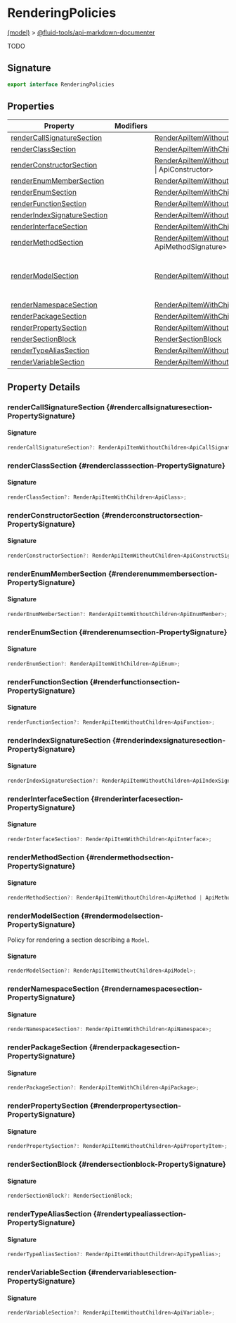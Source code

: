 
# RenderingPolicies

[(model)](./index) &gt; [@fluid-tools/api-markdown-documenter](./api-markdown-documenter)

TODO

## Signature

```typescript
export interface RenderingPolicies 
```

## Properties

|  Property | Modifiers | Type | Description |
|  --- | --- | --- | --- |
|  [renderCallSignatureSection](./api-markdown-documenter/renderingpolicies#rendercallsignaturesection-PropertySignature) |  | [RenderApiItemWithoutChildren](./api-markdown-documenter#renderapiitemwithoutchildren-TypeAlias)<!-- -->&lt;ApiCallSignature&gt; |  |
|  [renderClassSection](./api-markdown-documenter/renderingpolicies#renderclasssection-PropertySignature) |  | [RenderApiItemWithChildren](./api-markdown-documenter#renderapiitemwithchildren-TypeAlias)<!-- -->&lt;ApiClass&gt; |  |
|  [renderConstructorSection](./api-markdown-documenter/renderingpolicies#renderconstructorsection-PropertySignature) |  | [RenderApiItemWithoutChildren](./api-markdown-documenter#renderapiitemwithoutchildren-TypeAlias)<!-- -->&lt;ApiConstructSignature \| ApiConstructor&gt; |  |
|  [renderEnumMemberSection](./api-markdown-documenter/renderingpolicies#renderenummembersection-PropertySignature) |  | [RenderApiItemWithoutChildren](./api-markdown-documenter#renderapiitemwithoutchildren-TypeAlias)<!-- -->&lt;ApiEnumMember&gt; |  |
|  [renderEnumSection](./api-markdown-documenter/renderingpolicies#renderenumsection-PropertySignature) |  | [RenderApiItemWithChildren](./api-markdown-documenter#renderapiitemwithchildren-TypeAlias)<!-- -->&lt;ApiEnum&gt; |  |
|  [renderFunctionSection](./api-markdown-documenter/renderingpolicies#renderfunctionsection-PropertySignature) |  | [RenderApiItemWithoutChildren](./api-markdown-documenter#renderapiitemwithoutchildren-TypeAlias)<!-- -->&lt;ApiFunction&gt; |  |
|  [renderIndexSignatureSection](./api-markdown-documenter/renderingpolicies#renderindexsignaturesection-PropertySignature) |  | [RenderApiItemWithoutChildren](./api-markdown-documenter#renderapiitemwithoutchildren-TypeAlias)<!-- -->&lt;ApiIndexSignature&gt; |  |
|  [renderInterfaceSection](./api-markdown-documenter/renderingpolicies#renderinterfacesection-PropertySignature) |  | [RenderApiItemWithChildren](./api-markdown-documenter#renderapiitemwithchildren-TypeAlias)<!-- -->&lt;ApiInterface&gt; |  |
|  [renderMethodSection](./api-markdown-documenter/renderingpolicies#rendermethodsection-PropertySignature) |  | [RenderApiItemWithoutChildren](./api-markdown-documenter#renderapiitemwithoutchildren-TypeAlias)<!-- -->&lt;ApiMethod \| ApiMethodSignature&gt; |  |
|  [renderModelSection](./api-markdown-documenter/renderingpolicies#rendermodelsection-PropertySignature) |  | [RenderApiItemWithoutChildren](./api-markdown-documenter#renderapiitemwithoutchildren-TypeAlias)<!-- -->&lt;ApiModel&gt; | Policy for rendering a section describing a <code>Model</code>. |
|  [renderNamespaceSection](./api-markdown-documenter/renderingpolicies#rendernamespacesection-PropertySignature) |  | [RenderApiItemWithChildren](./api-markdown-documenter#renderapiitemwithchildren-TypeAlias)<!-- -->&lt;ApiNamespace&gt; |  |
|  [renderPackageSection](./api-markdown-documenter/renderingpolicies#renderpackagesection-PropertySignature) |  | [RenderApiItemWithChildren](./api-markdown-documenter#renderapiitemwithchildren-TypeAlias)<!-- -->&lt;ApiPackage&gt; |  |
|  [renderPropertySection](./api-markdown-documenter/renderingpolicies#renderpropertysection-PropertySignature) |  | [RenderApiItemWithoutChildren](./api-markdown-documenter#renderapiitemwithoutchildren-TypeAlias)<!-- -->&lt;ApiPropertyItem&gt; |  |
|  [renderSectionBlock](./api-markdown-documenter/renderingpolicies#rendersectionblock-PropertySignature) |  | [RenderSectionBlock](./api-markdown-documenter#rendersectionblock-TypeAlias) |  |
|  [renderTypeAliasSection](./api-markdown-documenter/renderingpolicies#rendertypealiassection-PropertySignature) |  | [RenderApiItemWithoutChildren](./api-markdown-documenter#renderapiitemwithoutchildren-TypeAlias)<!-- -->&lt;ApiTypeAlias&gt; |  |
|  [renderVariableSection](./api-markdown-documenter/renderingpolicies#rendervariablesection-PropertySignature) |  | [RenderApiItemWithoutChildren](./api-markdown-documenter#renderapiitemwithoutchildren-TypeAlias)<!-- -->&lt;ApiVariable&gt; |  |

## Property Details

### renderCallSignatureSection {#rendercallsignaturesection-PropertySignature}

#### Signature

```typescript
renderCallSignatureSection?: RenderApiItemWithoutChildren<ApiCallSignature>;
```

### renderClassSection {#renderclasssection-PropertySignature}

#### Signature

```typescript
renderClassSection?: RenderApiItemWithChildren<ApiClass>;
```

### renderConstructorSection {#renderconstructorsection-PropertySignature}

#### Signature

```typescript
renderConstructorSection?: RenderApiItemWithoutChildren<ApiConstructSignature | ApiConstructor>;
```

### renderEnumMemberSection {#renderenummembersection-PropertySignature}

#### Signature

```typescript
renderEnumMemberSection?: RenderApiItemWithoutChildren<ApiEnumMember>;
```

### renderEnumSection {#renderenumsection-PropertySignature}

#### Signature

```typescript
renderEnumSection?: RenderApiItemWithChildren<ApiEnum>;
```

### renderFunctionSection {#renderfunctionsection-PropertySignature}

#### Signature

```typescript
renderFunctionSection?: RenderApiItemWithoutChildren<ApiFunction>;
```

### renderIndexSignatureSection {#renderindexsignaturesection-PropertySignature}

#### Signature

```typescript
renderIndexSignatureSection?: RenderApiItemWithoutChildren<ApiIndexSignature>;
```

### renderInterfaceSection {#renderinterfacesection-PropertySignature}

#### Signature

```typescript
renderInterfaceSection?: RenderApiItemWithChildren<ApiInterface>;
```

### renderMethodSection {#rendermethodsection-PropertySignature}

#### Signature

```typescript
renderMethodSection?: RenderApiItemWithoutChildren<ApiMethod | ApiMethodSignature>;
```

### renderModelSection {#rendermodelsection-PropertySignature}

Policy for rendering a section describing a `Model`<!-- -->.

#### Signature

```typescript
renderModelSection?: RenderApiItemWithoutChildren<ApiModel>;
```

### renderNamespaceSection {#rendernamespacesection-PropertySignature}

#### Signature

```typescript
renderNamespaceSection?: RenderApiItemWithChildren<ApiNamespace>;
```

### renderPackageSection {#renderpackagesection-PropertySignature}

#### Signature

```typescript
renderPackageSection?: RenderApiItemWithChildren<ApiPackage>;
```

### renderPropertySection {#renderpropertysection-PropertySignature}

#### Signature

```typescript
renderPropertySection?: RenderApiItemWithoutChildren<ApiPropertyItem>;
```

### renderSectionBlock {#rendersectionblock-PropertySignature}

#### Signature

```typescript
renderSectionBlock?: RenderSectionBlock;
```

### renderTypeAliasSection {#rendertypealiassection-PropertySignature}

#### Signature

```typescript
renderTypeAliasSection?: RenderApiItemWithoutChildren<ApiTypeAlias>;
```

### renderVariableSection {#rendervariablesection-PropertySignature}

#### Signature

```typescript
renderVariableSection?: RenderApiItemWithoutChildren<ApiVariable>;
```
